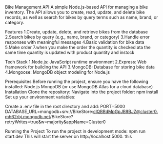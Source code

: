 Bike Management API
A simple Node.js-based API for managing a bike inventory. The API allows you to create, read, update, and delete bike records, as well as search for bikes by query terms such as name, brand, or category.

Features
1.Create, update, delete, and retrieve bikes from the database
2.Search bikes by query (e.g., name, brand, or category)
3.Handle error responses with meaningful messages
4.Basic validation for bike data
5.Make order 
7.when you make the order the quantity is checked ata the same time quantity is updated with product quantity and instock

Tech Stack
1.Node.js: JavaScript runtime environment
2.Express: Web framework for building the API
3.MongoDB: Database for storing bike data
4.Mongoose: MongoDB object modeling for Node.js


Prerequisites
Before running the project, ensure you have the following installed:
Node.js
MongoDB (or use MongoDB Atlas for a cloud database)
Installation
Clone the repository:
Navigate into the project folder:
npm install
Set up your environment variables:

Create a .env file in the root directory and add:
PORT=5000
DATABASE_URL=mongodb+srv://BikeStore:cIQBBdMpGpJB8BJZ@cluster0.mh62rbj.mongodb.net/BikeStore?retryWrites=true&w=majority&appName=Cluster0

Running the Project 
To run the project in development mode:
npm run start:dev
This will start the server on http://localhost:5000.
this 


